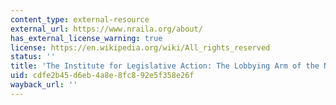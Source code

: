 ```yaml
---
content_type: external-resource
external_url: https://www.nraila.org/about/
has_external_license_warning: true
license: https://en.wikipedia.org/wiki/All_rights_reserved
status: ''
title: 'The Institute for Legislative Action: The Lobbying Arm of the NRA'
uid: cdfe2b45-d6eb-4a8e-8fc8-92e5f358e26f
wayback_url: ''
---
```

